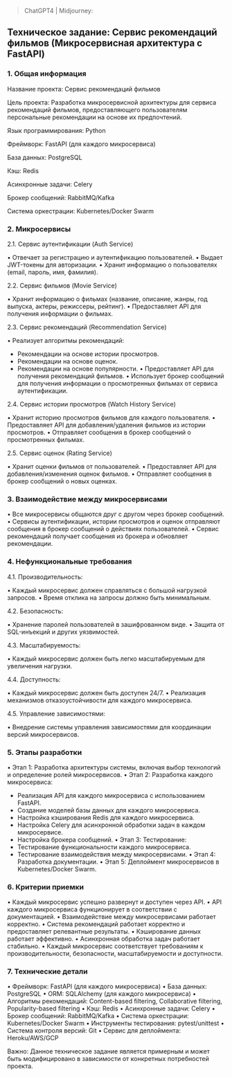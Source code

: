 > ChatGPT4 | Midjourney:
## Техническое задание: Сервис рекомендаций фильмов (Микросервисная архитектура с FastAPI)

### 1. Общая информация

Название проекта: Сервис рекомендаций фильмов

Цель проекта: Разработка микросервисной архитектуры для сервиса рекомендаций фильмов, предоставляющего пользователям персональные рекомендации на основе их предпочтений.

Язык программирования: Python

Фреймворк: FastAPI (для каждого микросервиса)

База данных: PostgreSQL

Кэш: Redis

Асинхронные задачи: Celery

Брокер сообщений: RabbitMQ/Kafka

Система оркестрации: Kubernetes/Docker Swarm

### 2. Микросервисы

2.1. Сервис аутентификации (Auth Service)

• Отвечает за регистрацию и аутентификацию пользователей.
• Выдает JWT-токены для авторизации.
• Хранит информацию о пользователях (email, пароль, имя, фамилия).

2.2. Сервис фильмов (Movie Service)

• Хранит информацию о фильмах (название, описание, жанры, год выпуска, актеры, режиссеры, рейтинг).
• Предоставляет API для получения информации о фильмах.

2.3. Сервис рекомендаций (Recommendation Service)

• Реализует алгоритмы рекомендаций:
* Рекомендации на основе истории просмотров.
* Рекомендации на основе оценок.
* Рекомендации на основе популярности.
  • Предоставляет API для получения рекомендаций фильмов.
  • Использует брокер сообщений для получения информации о просмотренных фильмах от сервиса аутентификации.

2.4. Сервис истории просмотров (Watch History Service)

• Хранит историю просмотров фильмов для каждого пользователя.
• Предоставляет API для добавления/удаления фильмов из истории просмотров.
• Отправляет сообщения в брокер сообщений о просмотренных фильмах.

2.5. Сервис оценок (Rating Service)

• Хранит оценки фильмов от пользователей.
• Предоставляет API для добавления/изменения оценок фильмов.
• Отправляет сообщения в брокер сообщений о новых оценках.

### 3. Взаимодействие между микросервисами

• Все микросервисы общаются друг с другом через брокер сообщений.
• Сервисы аутентификации, истории просмотров и оценок отправляют сообщения в брокер сообщений о действиях пользователей.
• Сервис рекомендаций получает сообщения из брокера и обновляет рекомендации.

### 4. Нефункциональные требования

4.1. Производительность:

• Каждый микросервис должен справляться с большой нагрузкой запросов.
• Время отклика на запросы должно быть минимальным.

4.2. Безопасность:

• Хранение паролей пользователей в зашифрованном виде.
• Защита от SQL-инъекций и других уязвимостей.

4.3. Масштабируемость:

• Каждый микросервис должен быть легко масштабируемым для увеличения нагрузки.

4.4. Доступность:

• Каждый микросервис должен быть доступен 24/7.
• Реализация механизмов отказоустойчивости для каждого микросервиса.

4.5. Управление зависимостями:

• Внедрение системы управления зависимостями для координации версий микросервисов.

### 5. Этапы разработки

• Этап 1: Разработка архитектуры системы, включая выбор технологий и определение ролей микросервисов.
• Этап 2: Разработка каждого микросервиса:
* Реализация API для каждого микросервиса с использованием FastAPI.
* Создание моделей базы данных для каждого микросервиса.
* Настройка кэширования Redis для каждого микросервиса.
* Настройка Celery для асинхронной обработки задач в каждом микросервисе.
* Настройка брокера сообщений.
  • Этап 3: Тестирование:
* Тестирование функциональности каждого микросервиса.
* Тестирование взаимодействия между микросервисами.
  • Этап 4: Разработка документации.
  • Этап 5: Деплоймент микросервисов в Kubernetes/Docker Swarm.

### 6. Критерии приемки

• Каждый микросервис успешно развернут и доступен через API.
• API каждого микросервиса функционирует в соответствии с документацией.
• Взаимодействие между микросервисами работает корректно.
• Система рекомендаций работает корректно и предоставляет релевантные результаты.
• Кэширование данных работает эффективно.
• Асинхронная обработка задач работает стабильно.
• Каждый микросервис соответствует требованиям к производительности, безопасности, масштабируемости и доступности.

### 7. Технические детали

• Фреймворк: FastAPI (для каждого микросервиса)
• База данных: PostgreSQL
• ORM: SQLAlchemy (для каждого микросервиса)
• Алгоритмы рекомендаций: Content-based filtering, Collaborative filtering, Popularity-based filtering
• Кэш: Redis
• Асинхронные задачи: Celery
• Брокер сообщений: RabbitMQ/Kafka
• Система оркестрации: Kubernetes/Docker Swarm
• Инструменты тестирования: pytest/unittest
• Система контроля версий: Git
• Сервис для деплоймента: Heroku/AWS/GCP

Важно: Данное техническое задание является примерным и может быть модифицировано в зависимости от конкретных потребностей проекта.
